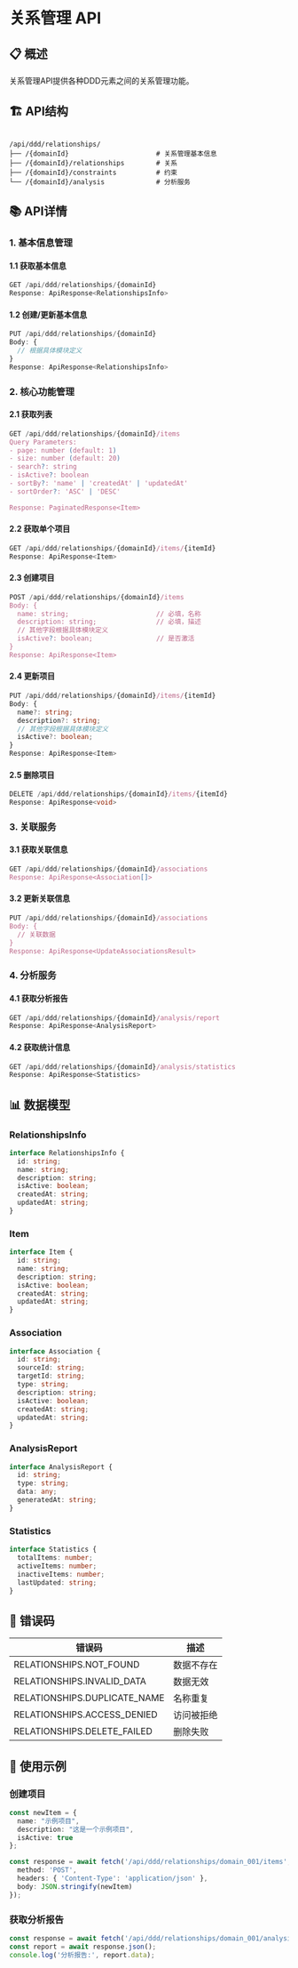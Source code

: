 # 关系管理 API

## 📋 概述

关系管理API提供各种DDD元素之间的关系管理功能。

## 🏗️ API结构

```

/api/ddd/relationships/
├── /{domainId}                      # 关系管理基本信息
├── /{domainId}/relationships        # 关系
├── /{domainId}/constraints          # 约束
└── /{domainId}/analysis             # 分析服务
```

## 📚 API详情

### 1. 基本信息管理

#### 1.1 获取基本信息
```typescript
GET /api/ddd/relationships/{domainId}
Response: ApiResponse<RelationshipsInfo>
```

#### 1.2 创建/更新基本信息
```typescript
PUT /api/ddd/relationships/{domainId}
Body: {
  // 根据具体模块定义
}
Response: ApiResponse<RelationshipsInfo>
```

### 2. 核心功能管理

#### 2.1 获取列表
```typescript
GET /api/ddd/relationships/{domainId}/items
Query Parameters:
- page: number (default: 1)
- size: number (default: 20)
- search?: string
- isActive?: boolean
- sortBy?: 'name' | 'createdAt' | 'updatedAt'
- sortOrder?: 'ASC' | 'DESC'

Response: PaginatedResponse<Item>
```

#### 2.2 获取单个项目
```typescript
GET /api/ddd/relationships/{domainId}/items/{itemId}
Response: ApiResponse<Item>
```

#### 2.3 创建项目
```typescript
POST /api/ddd/relationships/{domainId}/items
Body: {
  name: string;                      // 必填，名称
  description: string;               // 必填，描述
  // 其他字段根据具体模块定义
  isActive?: boolean;                // 是否激活
}
Response: ApiResponse<Item>
```

#### 2.4 更新项目
```typescript
PUT /api/ddd/relationships/{domainId}/items/{itemId}
Body: {
  name?: string;
  description?: string;
  // 其他字段根据具体模块定义
  isActive?: boolean;
}
Response: ApiResponse<Item>
```

#### 2.5 删除项目
```typescript
DELETE /api/ddd/relationships/{domainId}/items/{itemId}
Response: ApiResponse<void>
```

### 3. 关联服务

#### 3.1 获取关联信息
```typescript
GET /api/ddd/relationships/{domainId}/associations
Response: ApiResponse<Association[]>
```

#### 3.2 更新关联信息
```typescript
PUT /api/ddd/relationships/{domainId}/associations
Body: {
  // 关联数据
}
Response: ApiResponse<UpdateAssociationsResult>
```

### 4. 分析服务

#### 4.1 获取分析报告
```typescript
GET /api/ddd/relationships/{domainId}/analysis/report
Response: ApiResponse<AnalysisReport>
```

#### 4.2 获取统计信息
```typescript
GET /api/ddd/relationships/{domainId}/analysis/statistics
Response: ApiResponse<Statistics>
```

## 📊 数据模型

### RelationshipsInfo
```typescript
interface RelationshipsInfo {
  id: string;
  name: string;
  description: string;
  isActive: boolean;
  createdAt: string;
  updatedAt: string;
}
```

### Item
```typescript
interface Item {
  id: string;
  name: string;
  description: string;
  isActive: boolean;
  createdAt: string;
  updatedAt: string;
}
```

### Association
```typescript
interface Association {
  id: string;
  sourceId: string;
  targetId: string;
  type: string;
  description: string;
  isActive: boolean;
  createdAt: string;
  updatedAt: string;
}
```

### AnalysisReport
```typescript
interface AnalysisReport {
  id: string;
  type: string;
  data: any;
  generatedAt: string;
}
```

### Statistics
```typescript
interface Statistics {
  totalItems: number;
  activeItems: number;
  inactiveItems: number;
  lastUpdated: string;
}
```

## 🔧 错误码

| 错误码 | 描述 |
|--------|------|
| RELATIONSHIPS.NOT_FOUND | 数据不存在 |
| RELATIONSHIPS.INVALID_DATA | 数据无效 |
| RELATIONSHIPS.DUPLICATE_NAME | 名称重复 |
| RELATIONSHIPS.ACCESS_DENIED | 访问被拒绝 |
| RELATIONSHIPS.DELETE_FAILED | 删除失败 |

## 📖 使用示例

### 创建项目
```typescript
const newItem = {
  name: "示例项目",
  description: "这是一个示例项目",
  isActive: true
};

const response = await fetch('/api/ddd/relationships/domain_001/items', {
  method: 'POST',
  headers: { 'Content-Type': 'application/json' },
  body: JSON.stringify(newItem)
});
```

### 获取分析报告
```typescript
const response = await fetch('/api/ddd/relationships/domain_001/analysis/report');
const report = await response.json();
console.log('分析报告:', report.data);
```
